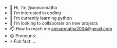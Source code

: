 - 👋 Hi, I’m @amnarmatha
- 👀 I’m interested in coding
- 🌱 I’m currently learning python
- 💞️ I’m looking to collaborate on new projects
- 📫 How to reach me amnarmatha2004@gmail.com
- 😄 Pronouns: ...
- ⚡ Fun fact: ...

<!---
amnarmatha/amnarmatha is a ✨ special ✨ repository because its `README.md` (this file) appears on your GitHub profile.
You can click the Preview link to take a look at your changes.
--->
